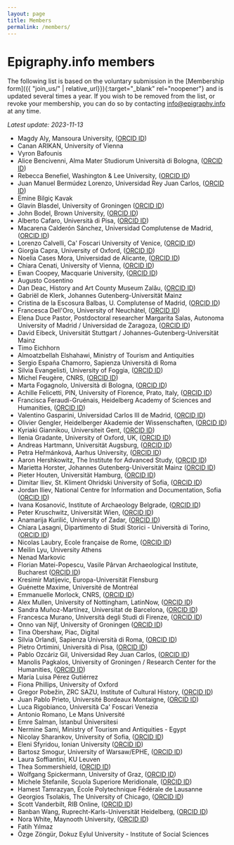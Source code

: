 ```yaml
---
layout: page
title: Members
permalink: /members/
---
```


# Epigraphy.info members

The following list is based on the voluntary submission in the [Membership form]({{ "join_us/" | relative_url}}){:target="_blank" rel="noopener"} and is updated several times a year. If you wish to be removed from the list, or revoke your membership, you can do so by contacting <a href = "mailto: info@epigraphy.info">info@epigraphy.info</a> at any time.

*Latest update: 2023-11-13*

* Magdy Aly, Mansoura University, (<a href="https://orcid.org/0000-0002-0937-6552" target="blank">ORCID ID</a>)
* Canan ARIKAN, University of Vienna
* Vyron Bafounis
* Alice Bencivenni, Alma Mater Studiorum Università di Bologna, (<a href="https://orcid.org/0000-0001-5778-8677" target="blank">ORCID ID</a>)
* Rebecca Benefiel, Washington & Lee University, (<a href="https://orcid.org/0000-0002-3312-1517" target="blank">ORCID ID</a>)
* Juan Manuel Bermúdez Lorenzo, Universidad Rey Juan Carlos, (<a href="https://orcid.org/0000-0002-7291-1079" target="blank">ORCID ID</a>)
* Emine Bilgiç Kavak
* Glavin Blasdel, University of Groningen (<a href="https://orcid.org/0009-0000-4780-5795" target="blank">ORCID ID</a>)
* John Bodel, Brown University, (<a href="https://orcid.org/0000000318206368" target="blank">ORCID ID</a>)
* Alberto Cafaro, Università di Pisa, (<a href="https://orcid.org/0000-0003-2517-3146" target="blank">ORCID ID</a>)
* Macarena Calderón Sánchez, Universidad Complutense de Madrid, (<a href="https://orcid.org/0000-0003-0764-3378" target="blank">ORCID ID</a>)
* Lorenzo Calvelli, Ca' Foscari University of Venice, (<a href="https://orcid.org/0000-0002-0920-9156" target="blank">ORCID ID</a>)
* Giorgia Capra, University of Oxford, (<a href="https://orcid.org/0000-0003-1030-5679" target="blank">ORCID ID</a>)
* Noelia Cases Mora, Universidad de Alicante, (<a href="https://orcid.org/0000-0001-7991-083X" target="blank">ORCID ID</a>)
* Chiara Cenati, University of Vienna, (<a href="https://orcid.org/0000-0003-4962-9611" target="blank">ORCID ID</a>)
* Ewan Coopey, Macquarie University, (<a href="https://orcid.org/0000-0001-8633-6418" target="blank">ORCID ID</a>)
* Augusto Cosentino
* Dan Deac, History and Art County Museum Zalău, (<a href="https://orcid.org/0000-0003-4711-8623" target="blank">ORCID ID</a>)
* Gabriël de Klerk, Johannes Gutenberg-Universität Mainz
* Cristina de la Escosura Balbas, U. Complutense of Madrid, (<a href="https://orcid.org/0000-0003-1769-657X" target="blank">ORCID ID</a>)
* Francesca Dell'Oro, University of Neuchâtel, (<a href="https://orcid.org/0000-0002-8343-356X" target="blank">ORCID ID</a>)
* Elena Duce Pastor, Postdoctoral researcher Margarita Salas, Autonoma University of Madrid / Universidad de Zaragoza, (<a href="https://orcid.org/0000-0003-0604-2300" target="blank">ORCID ID</a>)
* David Eibeck, Universität Stuttgart / Johannes-Gutenberg-Universität Mainz
* Timo Eichhorn
* Almoatzbellah Elshahawi, Ministry of Tourism and Antiquities
* Sergio España Chamorro, Sapienza Università di Roma
* Silvia Evangelisti, University of Foggia, (<a href="https://orcid.org/0000-0002-7186-9518" target="blank">ORCID ID</a>)
* Michel Feugère, CNRS, (<a href="https://orcid.org/0000-0002-4073-4231" target="blank">ORCID ID</a>)
* Marta Fogagnolo, Università di Bologna, (<a href="https://orcid.org/0000-0001-5187-5163" target="blank">ORCID ID</a>)
* Achille Felicetti, PIN, University of Florence, Prato, Italy, (<a href="https://orcid.org/0000-0003-4733-3171" target="blank">ORCID ID</a>)
* Francisca Feraudi-Gruénais, Heidelberg Academy of Sciences and Humanities, (<a href="https://orcid.org/0000-0002-6230-4750" target="blank">ORCID ID</a>)
* Valentino Gasparini, Universidad Carlos III de Madrid,  (<a href="https://orcid.org/0000-0002-3345-0062" target="blank">ORCID ID</a>)
* Olivier Gengler, Heidelberger Akademie der Wissenschaften, (<a href="https://orcid.org/0000-0003-4118-0901" target="blank">ORCID ID</a>)
* Kyriaki Giannikou, Universiteit Gent, (<a href="https://orcid.org/0000-0002-5865-0810" target="blank">ORCID ID</a>)
* Ilenia Gradante, University of Oxford, UK, (<a href="https://orcid.org/0000-0002-7176-2833" target="blank">ORCID ID</a>)
* Andreas Hartmann, Universität Augsburg, (<a href="https://orcid.org/0000-0001-5465-5553" target="blank">ORCID ID</a>)
* Petra Heřmánková, Aarhus University, (<a href="https://orcid.org/0000-0002-6349-0540" target="blank">ORCID ID</a>)
* Aaron Hershkowitz, The Institute for Advanced Study, (<a href="https://orcid.org/0000-0002-9456-8574" target="blank">ORCID ID</a>)
* Marietta Horster, Johannes Gutenberg-Universität Mainz (<a href="https://orcid.org/0000-0003-1434-224X" target="blank">ORCID ID<a>)
* Pieter Houten, Universität Hamburg, (<a href="https://orcid.org/0000-0002-7872-782X" target="blank">ORCID ID</a>)
* Dimitar Iliev, St. Kliment Ohridski University of Sofia, (<a href="https://orcid.org/0000-0002-5231-818X" target="blank">ORCID ID</a>)
* Jordan Iliev, National Centre for Information and Documentation, Sofia (<a href="https://orcid.org/0000-0002-0218-8540" target="blank">ORCID ID</a>)
* Ivana Kosanović, Institute of Archaeology Belgrade, (<a href="https://orcid.org/0000-0002-5983-9922" target="blank">ORCID ID</a>)
* Peter Kruschwitz, Universität Wien, (<a href="https://orcid.org/0000-0002-8427-1056" target="blank">ORCID ID</a>)
* Anamarija Kurilić, University of Zadar, (<a href="https://orcid.org/0000-0001-7178-4584" target="blank">ORCID ID</a>)
* Chiara Lasagni, Dipartimento di Studi Storici - Università di Torino, (<a href="https://orcid.org/0000-0003-3569-2417" target="blank">ORCID ID</a>)
* Nicolas Laubry, Ecole française de Rome, (<a href="https://orcid.org/0000-0002-7155-9261" target="blank">ORCID ID</a>)
* Meilin Lyu, University Athens
* Nenad Markovic
* Florian Matei-Popescu, Vasile Pârvan Archaeological Institute, Bucharest (<a href="https://orcid.org/0000-0001-5360-042X" target="blank">ORCID ID</a>)
* Kresimir Matijevic, Europa-Universität Flensburg
* Guénette Maxime, Université de Montréal
* Emmanuelle Morlock, CNRS, (<a href="https://orcid.org/0000-0002-1617-8554" target="blank">ORCID ID</a>)
* Alex Mullen, University of Nottingham, LatinNow, (<a href="https://orcid.org/0000-0002-9110-4678" target="blank">ORCID ID</a>)
* Sandra Muñoz-Martínez, Universitat de Barcelona, (<a href="https://orcid.org/0000-0002-0546-5224" target="blank">ORCID ID</a>)
* Francesca Murano, Università degli Studi di Firenze, (<a href="https://orcid.org/0000-0001-6490-3266" target="blank">ORCID ID</a>)
* Onno van Nijf, University of Groningen (<a href="https://orcid.org/0000-0002-6189-842X" target="blank">ORCID ID</a>)
* Tina Obershaw, Piac, Digital  
* Silvia Orlandi, Sapienza Università di Roma, (<a href="https://orcid.org/0000-0003-1469-0666" target="blank">ORCID ID</a>)
* Pietro Ortimini, Università di Pisa, (<a href="https://orcid.org/0000-0002-0479-8553" target="blank">ORCID ID</a>)
* Pablo Ozcáriz Gil, Universidad Rey Juan Carlos, (<a href="https://orcid.org/0000-0002-3390-4386" target="blank">ORCID ID</a>)
* Manolis Pagkalos, University of Groningen / Research Center for the Humanities, (<a href="https://orcid.org/0000-0002-3042-7932" target="blank">ORCID ID</a>)
* María Luisa Pérez Gutiérrez
* Fiona Phillips, University of Oxford
* Gregor Pobežin, ZRC SAZU, Institute of Cultural History, (<a href="https://orcid.org/0000-0002-3418-9767" target="blank">ORCID ID</a>)
* Juan Pablo Prieto, Université Bordeaux Montaigne, (<a href="https://orcid.org/0000-0002-9955-7743" target="blank">ORCID ID</a>)
* Luca Rigobianco, Università Ca' Foscari Venezia
* Antonio Romano, Le Mans Université
* Emre Salman, İstanbul Üniversitesi
* Nermine Sami, Ministry of Tourism and Antiquities - Egypt
* Nicolay Sharankov, University of Sofia, (<a href="https://orcid.org/0000-0003-3085-2813" target="blank">ORCID ID</a>)
* Eleni Sfyridou, Ionian University (<a href="https://orcid.org/0000-0002-0940-3186" target="blank">ORCID ID</a>)
* Bartosz Smogur, University of Warsaw/EPHE, (<a href="https://orcid.org/0000-0002-8380-6696" target="blank">ORCID ID</a>)
* Laura Soffiantini, KU Leuven
* Thea Sommershield, (<a href="https://orcid.org/0000-0002-6965-8105" target="blank">ORCID ID</a>)
* Wolfgang Spickermann, University of Graz, (<a href="https://orcid.org/0000-0002-0467-3910" target="blank">ORCID ID</a>)
* Michele Stefanile, Scuola Superiore Meridionale, (<a href="https://orcid.org/0000-0002-7404-5629" target="blank">ORCID ID</a>)
* Hamest Tamrazyan, École Polytechnique Fédérale de Lausanne
* Georgios Tsolakis, The University of Chicago, (<a href="https://orcid.org/0000-0001-9555-4038" target="blank">ORCID ID</a>)
* Scott Vanderbilt, RIB Online, (<a href="https://orcid.org/0000-0002-2612-2677" target="blank">ORCID ID</a>)
* Banban Wang, Ruprecht-Karls-Universität Heidelberg,  (<a href="https://orcid.org/0000-0002-0336-3080" target="blank">ORCID ID</a>)
* Nora White, Maynooth University, (<a href="https://orcid.org/0000-0001-7957-651X" target="blank">ORCID ID</a>)
* Fatih Yılmaz
* Özge Zöngür, Dokuz Eylul University - Institute of Social Sciences